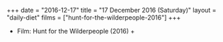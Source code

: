 +++
date = "2016-12-17"
title = "17 December 2016 (Saturday)"
layout = "daily-diet"
films = ["hunt-for-the-wilderpeople-2016"]
+++


* Film: Hunt for the Wilderpeople (2016) +